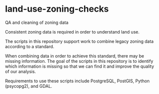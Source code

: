 # land-use-zoning-checks
QA and cleaning of zoning data

Consistent zoning data is required in order to understand land use. 

The scripts in this repository support work to combine legacy zoning data according to a standard. 

When combining data in order to achieve this standard, there may be missing information. The goal of the scripts in this repository is to identify which information is missing so that we can find it and improve the quality of our analysis. 

Requirements to use these scripts include PostgreSQL, PostGIS, Python (psycopg2), and GDAL. 
